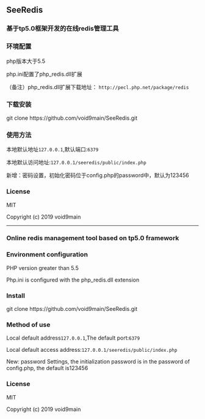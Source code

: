 <h2>SeeRedis</h2>
<h3>基于tp5.0框架开发的在线redis管理工具</h3>
<h3>环境配置</h3>
<p>php版本大于5.5</p>
<p>php.ini配置了php_redis.dll扩展</p>
<p>
	（备注）php_redis.dll扩展下载地址：
	<code>http://pecl.php.net/package/redis</code>
</p>
<h3>下载安装</h3>
<p>git clone https://github.com/void9main/SeeRedis.git</p>
<h3>使用方法</h3>
<p>本地默认地址<code>127.0.0.1</code>,默认端口:<code>6379</code></p>
<p>本地默认访问地址:<code>127.0.0.1/seeredis/public/index.php</code></p>
<p>新增：密码设置，初始化密码位于config.php的password中，默认为123456</p>
<h3>License</h3>
<p>MIT</p>
<p>Copyright (c) 2019 void9main</p>
<hr />
<h3>Online redis management tool based on tp5.0 framework</h3>
<h3>Environment configuration</h3>
<p>PHP version greater than 5.5</p>
<p>Php.ini is configured with the php_redis.dll extension</p>
<h3>Install</h3>
<p>git clone https://github.com/void9main/SeeRedis.git</p>
<h3>Method of use</h3>
<p>Local default address<code>127.0.0.1</code>,The default port:<code>6379</code></p>
<p>Local default access address:<code>127.0.0.1/seeredis/public/index.php</code></p>
<p>New: password Settings, the initialization password is in the password of config.php, the default is123456</p>
<h3>License</h3>
<p>MIT</p>
<p>Copyright (c) 2019 void9main</p>
